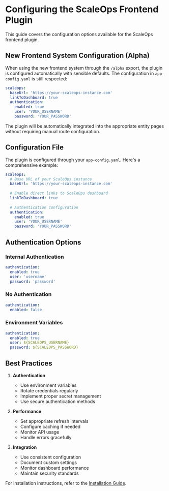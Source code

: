 # Configuring the ScaleOps Frontend Plugin

This guide covers the configuration options available for the ScaleOps frontend plugin.

## New Frontend System Configuration (Alpha)

When using the new frontend system through the `/alpha` export, the plugin is configured automatically with sensible defaults. The configuration in `app-config.yaml` is still respected:

```yaml
scaleops:
  baseUrl: 'https://your-scaleops-instance.com'
  linkToDashboard: true
  authentication:
    enabled: true
    user: 'YOUR_USERNAME'
    password: 'YOUR_PASSWORD'
```

The plugin will be automatically integrated into the appropriate entity pages without requiring manual route configuration.

## Configuration File

The plugin is configured through your `app-config.yaml`. Here's a comprehensive example:

```yaml
scaleops:
  # Base URL of your ScaleOps instance
  baseUrl: 'https://your-scaleops-instance.com'
  
  # Enable direct links to ScaleOps dashboard
  linkToDashboard: true
  
  # Authentication configuration
  authentication:
    enabled: true
    user: 'YOUR_USERNAME'
    password: 'YOUR_PASSWORD'
```

## Authentication Options

### Internal Authentication
```yaml
authentication:
  enabled: true
  user: 'username'
  password: 'password'
```

### No Authentication
```yaml
authentication:
  enabled: false
```

### Environment Variables
```yaml
authentication:
  enabled: true
  user: ${SCALEOPS_USERNAME}
  password: ${SCALEOPS_PASSWORD}
```

## Best Practices

1. **Authentication**
    - Use environment variables
    - Rotate credentials regularly
    - Implement proper secret management
    - Use secure authentication methods

2. **Performance**
    - Set appropriate refresh intervals
    - Configure caching if needed
    - Monitor API usage
    - Handle errors gracefully

3. **Integration**
    - Use consistent configuration
    - Document custom settings
    - Monitor dashboard performance
    - Maintain security standards

For installation instructions, refer to the [Installation Guide](./install.md).
